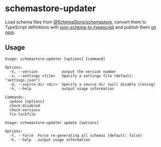 # schemastore-updater

Load schema files from [@SchemaStore/schemastore](https://github.com/SchemaStore/schemastore), convert them to TypeScript definitions with [json-schema-to-typescript](https://www.npmjs.com/package/json-schema-to-typescript) and publish them [on npm](https://www.npmjs.com/org/schemastore).

## Usage

```
Usage: schemastore-updater [options] [command]

Options:
  -V, --version           output the version number
  -s, --settings <file>   Specify a settings file (default: "settings.json")
  -d, --source-dir <dir>  Specify a source dir (will disable cloning)
  -h, --help              output usage information

Commands:
  update [options]
  check-disabled
  check-versions
  fix-lockfile
```

```
Usage: schemastore-updater update [options]

Options:
  -f, --force  Force re-generating all schemas (default: false)
  -h, --help   output usage information
```
